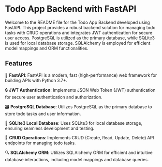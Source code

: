 # Todo App Backend with FastAPI

Welcome to the README file for the Todo App Backend developed using FastAPI. This project provides a robust backend solution for managing todo tasks with CRUD operations and integrates JWT authentication for secure user access. PostgreSQL is utilized as the primary database, while SQLite3 is used for local database storage. SQLAlchemy is employed for efficient model mappings and ORM functionalities.

## Features

🚀 **FastAPI**: FastAPI is a modern, fast (high-performance) web framework for building APIs with Python 3.7+.

🔒 **JWT Authentication**: Implements JSON Web Token (JWT) authentication for secure user authentication and authorization.

🗃️ **PostgreSQL Database**: Utilizes PostgreSQL as the primary database to store todo tasks and user information.

📁 **SQLite3 Local Database**: Uses SQLite3 for local database storage, ensuring seamless development and testing.

🔄 **CRUD Operations**: Implements CRUD (Create, Read, Update, Delete) API endpoints for managing todo tasks.

🔍 **SQLAlchemy ORM**: Utilizes SQLAlchemy ORM for efficient and intuitive database interactions, including model mappings and database queries.

